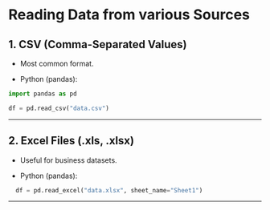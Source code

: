 # Reading Data from various Sources

## 1. CSV (Comma-Separated Values)

- Most common format.

- Python (pandas):

```python
import pandas as pd

df = pd.read_csv("data.csv")
```

---

## 2. Excel Files (.xls, .xlsx)

- Useful for business datasets.

- Python (pandas):

```python
  df = pd.read_excel("data.xlsx", sheet_name="Sheet1")
```

---


